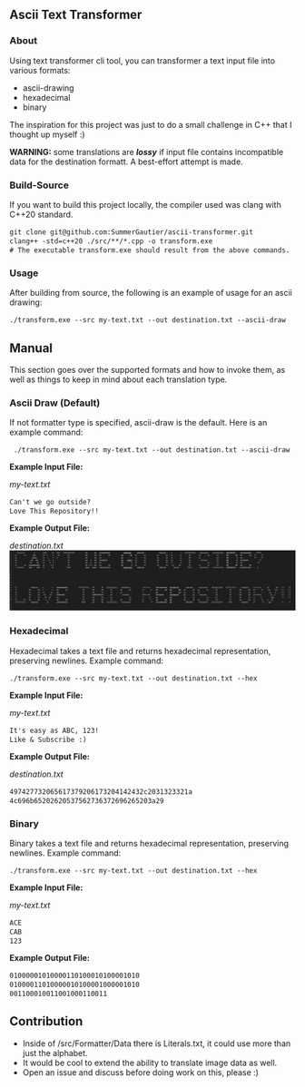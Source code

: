 ## Ascii Text Transformer

### About
    
Using text transformer cli tool, you can transformer a text input file into various formats:
- ascii-drawing
- hexadecimal
- binary

The inspiration for this project was just to do a small challenge in C++ that I thought up myself :) 

**WARNING:** some translations are **_lossy_** if input file contains incompatible data for the destination formatt. A best-effort attempt is made.

### Build-Source
If you want to build this project locally, the compiler used was clang with C++20 standard. 
```
git clone git@github.com:SummerGautier/ascii-transformer.git
clang++ -std=c++20 ./src/**/*.cpp -o transform.exe
# The executable transform.exe should result from the above commands.
```

### Usage
After building from source, the following is an example of usage for an ascii drawing:
 ```
 ./transform.exe --src my-text.txt --out destination.txt --ascii-draw
 ```

## Manual
This section goes over the supported formats and how to invoke them, as well as things to keep in mind about each translation type.
### Ascii Draw (Default)
If not formatter type is specified, ascii-draw is the default. Here is an example command:
```
 ./transform.exe --src my-text.txt --out destination.txt --ascii-draw 
 ```
**Example Input File:**

*my-text.txt*

    Can't we go outside?
    Love This Repository!!

**Example Output File:**

*destination.txt*
![image](ascii-example.png)

### Hexadecimal
Hexadecimal takes a text file and returns hexadecimal representation, preserving newlines. Example command:

```
./transform.exe --src my-text.txt --out destination.txt --hex
```
**Example Input File:**

*my-text.txt*
```
It's easy as ABC, 123!
Like & Subscribe :)
```

**Example Output File:**

*destination.txt*
```
497427732065617379206173204142432c2031323321a
4c696b65202620537562736372696265203a29
```

### Binary
Binary takes a text file and returns hexadecimal representation, preserving newlines. Example command:
```
./transform.exe --src my-text.txt --out destination.txt --hex
```
**Example Input File:**

*my-text.txt*
```
ACE
CAB
123
```

**Example Output File:**
```
01000001010000110100010100001010
01000011010000010100001000001010
001100010011001000110011
```

## Contribution
- Inside of /src/Formatter/Data there is Literals.txt, it could use more than just the alphabet.
- It would be cool to extend the ability to translate image data as well.
- Open an issue and discuss before doing work on this, please :) 